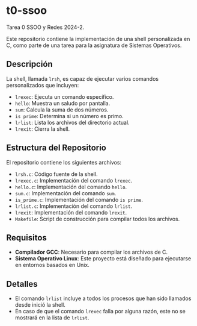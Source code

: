 # t0-ssoo

Tarea 0 SSOO y Redes 2024-2.

Este repositorio contiene la implementación de una shell personalizada en C, como parte de una tarea para la asignatura de Sistemas Operativos.

## Descripción

La shell, llamada `lrsh`, es capaz de ejecutar varios comandos personalizados que incluyen:

- `lrexec`: Ejecuta un comando específico.
- `hello`: Muestra un saludo por pantalla.
- `sum`: Calcula la suma de dos números.
- `is prime`: Determina si un número es primo.
- `lrlist`: Lista los archivos del directorio actual.
- `lrexit`: Cierra la shell.

## Estructura del Repositorio

El repositorio contiene los siguientes archivos:

- `lrsh.c`: Código fuente de la shell.
- `lrexec.c`: Implementación del comando `lrexec`.
- `hello.c`: Implementación del comando `hello`.
- `sum.c`: Implementación del comando `sum`.
- `is_prime.c`: Implementación del comando `is prime`.
- `lrlist.c`: Implementación del comando `lrlist`.
- `lrexit`: Implementación del comando `lrexit`.
- `Makefile`: Script de construcción para compilar todos los archivos.

## Requisitos

- **Compilador GCC**: Necesario para compilar los archivos de C.
- **Sistema Operativo Linux**: Este proyecto está diseñado para ejecutarse en entornos basados en Unix.

## Detalles

- El comando `lrlist` incluye a todos los procesos que han sido llamados desde inició la shell.
- En caso de que el comando `lrexec` falla por alguna razón, este no se mostrará en la lista de `lrlist`.
